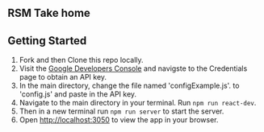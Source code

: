 ## RSM Take home


## Getting Started
1) Fork and then Clone this repo locally.
2) Visit the [Google Developers Console](https://console.developers.google.com) and navigste to the Credentials page to obtain an API key.
3) In the main directory, change the file named 'configExample.js'. to 'config.js' and paste in the API key.
2) Navigate to the main directory in your terminal. Run `npm run react-dev`.
3) Then in a new terminal run `npm run server` to start the server.
4) Open [http://localhost:3050](http://localhost:3050) to view the app in your browser.


